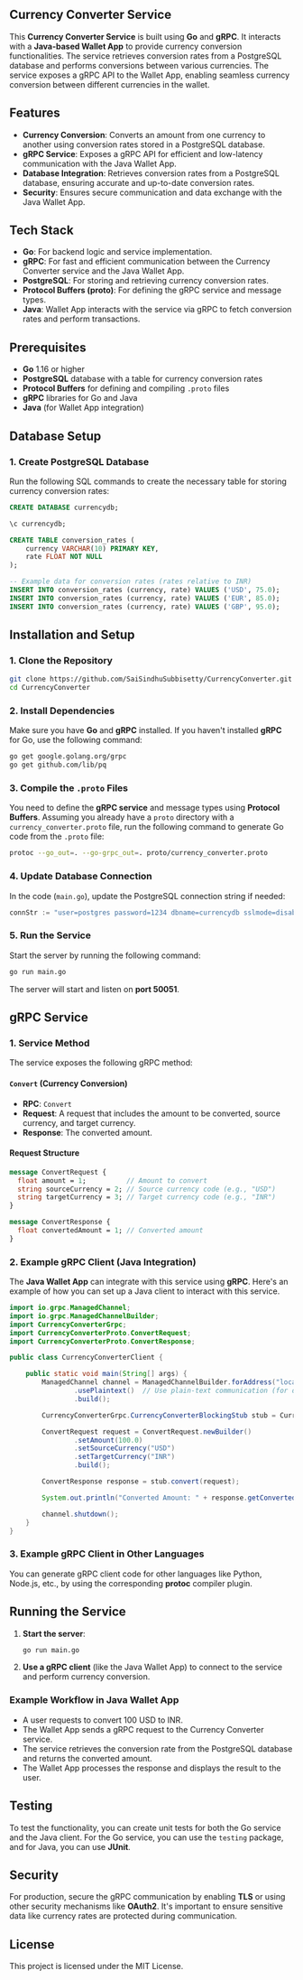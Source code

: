 
## Currency Converter Service

This **Currency Converter Service** is built using **Go** and **gRPC**. It interacts with a **Java-based Wallet App** to provide currency conversion functionalities. The service retrieves conversion rates from a PostgreSQL database and performs conversions between various currencies. The service exposes a gRPC API to the Wallet App, enabling seamless currency conversion between different currencies in the wallet.

## Features

- **Currency Conversion**: Converts an amount from one currency to another using conversion rates stored in a PostgreSQL database.
- **gRPC Service**: Exposes a gRPC API for efficient and low-latency communication with the Java Wallet App.
- **Database Integration**: Retrieves conversion rates from a PostgreSQL database, ensuring accurate and up-to-date conversion rates.
- **Security**: Ensures secure communication and data exchange with the Java Wallet App.

## Tech Stack

- **Go**: For backend logic and service implementation.
- **gRPC**: For fast and efficient communication between the Currency Converter service and the Java Wallet App.
- **PostgreSQL**: For storing and retrieving currency conversion rates.
- **Protocol Buffers (proto)**: For defining the gRPC service and message types.
- **Java**: Wallet App interacts with the service via gRPC to fetch conversion rates and perform transactions.

## Prerequisites

- **Go** 1.16 or higher
- **PostgreSQL** database with a table for currency conversion rates
- **Protocol Buffers** for defining and compiling `.proto` files
- **gRPC** libraries for Go and Java
- **Java** (for Wallet App integration)

## Database Setup

### 1. Create PostgreSQL Database

Run the following SQL commands to create the necessary table for storing currency conversion rates:

```sql
CREATE DATABASE currencydb;

\c currencydb;

CREATE TABLE conversion_rates (
    currency VARCHAR(10) PRIMARY KEY,
    rate FLOAT NOT NULL
);

-- Example data for conversion rates (rates relative to INR)
INSERT INTO conversion_rates (currency, rate) VALUES ('USD', 75.0);
INSERT INTO conversion_rates (currency, rate) VALUES ('EUR', 85.0);
INSERT INTO conversion_rates (currency, rate) VALUES ('GBP', 95.0);
```

## Installation and Setup

### 1. Clone the Repository

```bash
git clone https://github.com/SaiSindhuSubbisetty/CurrencyConverter.git
cd CurrencyConverter
```

### 2. Install Dependencies

Make sure you have **Go** and **gRPC** installed. If you haven't installed **gRPC** for Go, use the following command:

```bash
go get google.golang.org/grpc
go get github.com/lib/pq
```

### 3. Compile the `.proto` Files

You need to define the **gRPC service** and message types using **Protocol Buffers**. Assuming you already have a `proto` directory with a `currency_converter.proto` file, run the following command to generate Go code from the `.proto` file:

```bash
protoc --go_out=. --go-grpc_out=. proto/currency_converter.proto
```

### 4. Update Database Connection

In the code (`main.go`), update the PostgreSQL connection string if needed:

```go
connStr := "user=postgres password=1234 dbname=currencydb sslmode=disable"
```

### 5. Run the Service

Start the server by running the following command:

```bash
go run main.go
```

The server will start and listen on **port 50051**.

## gRPC Service

### 1. Service Method

The service exposes the following gRPC method:

#### `Convert` (Currency Conversion)

- **RPC**: `Convert`
- **Request**: A request that includes the amount to be converted, source currency, and target currency.
- **Response**: The converted amount.

#### Request Structure

```proto
message ConvertRequest {
  float amount = 1;          // Amount to convert
  string sourceCurrency = 2; // Source currency code (e.g., "USD")
  string targetCurrency = 3; // Target currency code (e.g., "INR")
}

message ConvertResponse {
  float convertedAmount = 1; // Converted amount
}
```

### 2. Example gRPC Client (Java Integration)

The **Java Wallet App** can integrate with this service using **gRPC**. Here's an example of how you can set up a Java client to interact with this service.

```java
import io.grpc.ManagedChannel;
import io.grpc.ManagedChannelBuilder;
import CurrencyConverterGrpc;
import CurrencyConverterProto.ConvertRequest;
import CurrencyConverterProto.ConvertResponse;

public class CurrencyConverterClient {

    public static void main(String[] args) {
        ManagedChannel channel = ManagedChannelBuilder.forAddress("localhost", 50051)
                .usePlaintext()  // Use plain-text communication (for development, not for production)
                .build();

        CurrencyConverterGrpc.CurrencyConverterBlockingStub stub = CurrencyConverterGrpc.newBlockingStub(channel);

        ConvertRequest request = ConvertRequest.newBuilder()
                .setAmount(100.0)
                .setSourceCurrency("USD")
                .setTargetCurrency("INR")
                .build();

        ConvertResponse response = stub.convert(request);

        System.out.println("Converted Amount: " + response.getConvertedAmount());

        channel.shutdown();
    }
}
```

### 3. Example gRPC Client in Other Languages

You can generate gRPC client code for other languages like Python, Node.js, etc., by using the corresponding **protoc** compiler plugin.

## Running the Service

1. **Start the server**:

   ```bash
   go run main.go
   ```

2. **Use a gRPC client** (like the Java Wallet App) to connect to the service and perform currency conversion.

### Example Workflow in Java Wallet App

- A user requests to convert 100 USD to INR.
- The Wallet App sends a gRPC request to the Currency Converter service.
- The service retrieves the conversion rate from the PostgreSQL database and returns the converted amount.
- The Wallet App processes the response and displays the result to the user.

## Testing

To test the functionality, you can create unit tests for both the Go service and the Java client. For the Go service, you can use the `testing` package, and for Java, you can use **JUnit**.

## Security

For production, secure the gRPC communication by enabling **TLS** or using other security mechanisms like **OAuth2**. It's important to ensure sensitive data like currency rates are protected during communication.

## License

This project is licensed under the MIT License.

